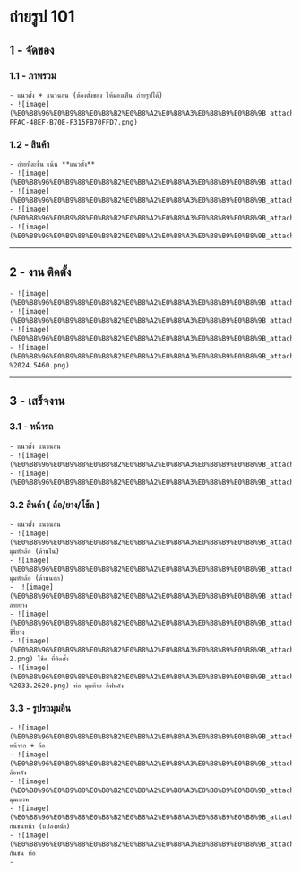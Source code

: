 # ถ่ายรูป 101
## 1 - จัดของ
### 1.1 - ภาพรวม
	- แนวตั้ง + แนวนอน (ต้องตั้งของ ให้มองเห็น ถ่ายรูปได้)
	- ![image](%E0%B8%96%E0%B9%88%E0%B8%B2%E0%B8%A2%E0%B8%A3%E0%B8%B9%E0%B8%9B_attachments/73DED0B8-FFAC-48EF-B70E-F315FB70FFD7.png)
### 1.2 - สินค้า
	- ถ่ายทีละชิ้น เน้น **แนวตั้ง**
	- ![image](%E0%B8%96%E0%B9%88%E0%B8%B2%E0%B8%A2%E0%B8%A3%E0%B8%B9%E0%B8%9B_attachments/P3250912.png) 
	- ![image](%E0%B8%96%E0%B9%88%E0%B8%B2%E0%B8%A2%E0%B8%A3%E0%B8%B9%E0%B8%9B_attachments/P3250913.png)
	- ![image](%E0%B8%96%E0%B9%88%E0%B8%B2%E0%B8%A2%E0%B8%A3%E0%B8%B9%E0%B8%9B_attachments/P3220740.png) 
	- ![image](%E0%B8%96%E0%B9%88%E0%B8%B2%E0%B8%A2%E0%B8%A3%E0%B8%B9%E0%B8%9B_attachments/P3250904.png)
---
## 2 - งาน ติดตั้ง
	- ![image](%E0%B8%96%E0%B9%88%E0%B8%B2%E0%B8%A2%E0%B8%A3%E0%B8%B9%E0%B8%9B_attachments/P3220794.png) 
	- ![image](%E0%B8%96%E0%B9%88%E0%B8%B2%E0%B8%A2%E0%B8%A3%E0%B8%B9%E0%B8%9B_attachments/P3220793.png)
	- ![image](%E0%B8%96%E0%B9%88%E0%B8%B2%E0%B8%A2%E0%B8%A3%E0%B8%B9%E0%B8%9B_attachments/P3280101.png)
	- ![image](%E0%B8%96%E0%B9%88%E0%B8%B2%E0%B8%A2%E0%B8%A3%E0%B8%B9%E0%B8%9B_attachments/P3280100%20-%2024.5460.png)
---
## 3 - เสร็จงาน
### 3.1 - หน้ารถ
	- แนวตั้ง แนวนอน
	- ![image](%E0%B8%96%E0%B9%88%E0%B8%B2%E0%B8%A2%E0%B8%A3%E0%B8%B9%E0%B8%9B_attachments/P3260006.png)
	- ![image](%E0%B8%96%E0%B9%88%E0%B8%B2%E0%B8%A2%E0%B8%A3%E0%B8%B9%E0%B8%9B_attachments/P3260010.png) 
### 3.2 สินค้า ( ล้อ/ยาง/โช้ค )
	- แนวตั้ง แนวนอน
	- ![image](%E0%B8%96%E0%B9%88%E0%B8%B2%E0%B8%A2%E0%B8%A3%E0%B8%B9%E0%B8%9B_attachments/P3260023.png)  มุมหักล้อ (ด้านใน)
	- ![image](%E0%B8%96%E0%B9%88%E0%B8%B2%E0%B8%A2%E0%B8%A3%E0%B8%B9%E0%B8%9B_attachments/P3260013.png)  มุมหักล้อ (ด้านนอก)
	-  ![image](%E0%B8%96%E0%B9%88%E0%B8%B2%E0%B8%A2%E0%B8%A3%E0%B8%B9%E0%B8%9B_attachments/P3220734.png) ลายยาง
	- ![image](%E0%B8%96%E0%B9%88%E0%B8%B2%E0%B8%A2%E0%B8%A3%E0%B8%B9%E0%B8%9B_attachments/P3220752.png) ซีรี่ยาง
	- ![image](%E0%B8%96%E0%B9%88%E0%B8%B2%E0%B8%A2%E0%B8%A3%E0%B8%B9%E0%B8%9B_attachments/P3260006-2.png) โช้ค ที่ติดตั้ง
	- ![image](%E0%B8%96%E0%B9%88%E0%B8%B2%E0%B8%A2%E0%B8%A3%E0%B8%B9%E0%B8%9B_attachments/P3280101%20-%2033.2620.png) ท่อ มุมท้าย ดีฟหลัง
### 3.3 - รูปรถมุมอื่น
	- ![image](%E0%B8%96%E0%B9%88%E0%B8%B2%E0%B8%A2%E0%B8%A3%E0%B8%B9%E0%B8%9B_attachments/P3260011.png) หน้ารถ + ล้อ
	- ![image](%E0%B8%96%E0%B9%88%E0%B8%B2%E0%B8%A2%E0%B8%A3%E0%B8%B9%E0%B8%9B_attachments/P3260016.png) ล้อหลัง
	- ![image](%E0%B8%96%E0%B9%88%E0%B8%B2%E0%B8%A2%E0%B8%A3%E0%B8%B9%E0%B8%9B_attachments/DSC_6848.png) มุมเบรค
	- ![image](%E0%B8%96%E0%B9%88%E0%B8%B2%E0%B8%A2%E0%B8%A3%E0%B8%B9%E0%B8%9B_attachments/DSC_6886.png) กันชนหน้า (แปลงหน้า)
	- ![image](%E0%B8%96%E0%B9%88%E0%B8%B2%E0%B8%A2%E0%B8%A3%E0%B8%B9%E0%B8%9B_attachments/DSC_6882.png) กันชน ท่อ 
	- 